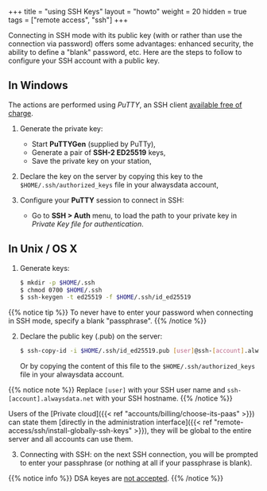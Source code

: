 +++
title = "using SSH Keys"
layout = "howto"
weight = 20
hidden = true
tags = ["remote access", "ssh"]
+++

Connecting in SSH mode with its public key (with or rather than use the connection via password) offers some advantages: enhanced security, the ability to define a "blank" password, etc. Here are the steps to follow to configure your SSH account with a public key.

## In Windows

The actions are performed using *PuTTY*, an SSH client [available free of charge](https://www.chiark.greenend.org.uk/~sgtatham/putty/download.html).

1.  Generate the private key:
    - Start **PuTTYGen** (supplied by PuTTy),
    - Generate a pair of **SSH-2 ED25519** keys,
    - Save the private key on your station,

2.  Declare the key on the server by copying this key to the `$HOME/.ssh/authorized_keys` file in your alwaysdata account,

3.  Configure your **PuTTY** session to connect in SSH:
	- Go to **SSH > Auth** menu, to load the path to your private key in *Private Key file for authentication*.

## In Unix / OS X

1.  Generate keys:
    ```sh
    $ mkdir -p $HOME/.ssh
    $ chmod 0700 $HOME/.ssh
    $ ssh-keygen -t ed25519 -f $HOME/.ssh/id_ed25519
    ```

{{% notice tip %}}
To never have to enter your password when connecting in SSH mode, specify a blank "passphrase".
{{% /notice %}}

2.  Declare the public key (.pub) on the server:
    ```sh
    $ ssh-copy-id -i $HOME/.ssh/id_ed25519.pub [user]@ssh-[account].alwaysdata.net
    ```

    Or by copying the content of this file to the `$HOME/.ssh/authorized_keys` file in your alwaysdata account.

{{% notice note %}}
Replace `[user]` with your SSH user name and `ssh-[account].alwaysdata.net` with your SSH hostname.
{{% /notice %}}

Users of the [Private cloud]({{< ref "accounts/billing/choose-its-paas" >}}) can state them [directly in the administration interface]({{< ref "remote-access/ssh/install-globally-ssh-keys" >}}), they will be global to the entire server and all accounts can use them.


3.  Connecting with SSH: on the next SSH connection, you will be prompted to enter your passphrase (or nothing at all if your passphrase is blank).

{{% notice info %}}
DSA keyes are [not accepted](https://www.openssh.com/legacy.html).
{{% /notice %}}
